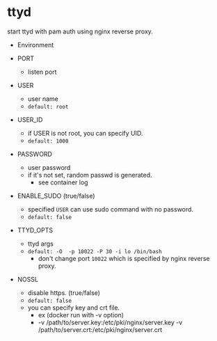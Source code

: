 # ttyd 

start ttyd with pam auth using nginx reverse proxy.

* Environment

* PORT
   * listen port
* USER
   * user name
   * `default: root`
* USER_ID
   * if USER is not root, you can specify UID.
   * `default: 1000`
* PASSWORD
   * user password
   * if it's not set, random passwd is generated.
       * see container log
* ENABLE_SUDO (true/false)
   * specified `USER` can use sudo command with no password.
   * `default: false`
* TTYD_OPTS
   * ttyd args
   * `default: -O  -p 10022 -P 30 -i lo /bin/bash`
       * don't change port `10022` which is specified by nginx reverse proxy.
* NOSSL
   * disable https. (true/false)
   * `default: false`
   * you can specify key and crt file.
       * ex (docker run with -v option)
       * -v /path/to/server.key:/etc/pki/nginx/server.key -v /path/to/server.crt:/etc/pki/nginx/server.crt 
